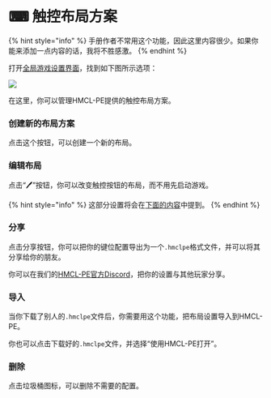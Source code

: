 # ⌨ 触控布局方案

{% hint style="info" %}
手册作者不常用这个功能，因此这里内容很少。如果你能来添加一点内容的话，我将不胜感激。
{% endhint %}

打开[全局游戏设置界面](./)，找到如下图所示选项：

![](../../.gitbook/assets/Screenshot\_2022-08-14-15-46-09-16\_d17cc25ab2657fb.jpg)

在这里，你可以管理HMCL-PE提供的触控布局方案。

### 创建新的布局方案

点击这个按钮，可以创建一个新的布局。

### 编辑布局

点击“🖊”按钮，你可以改变触控按钮的布局，而不用先启动游戏。

{% hint style="info" %}
这部分设置将会在[下面的内容](../../time-to-play/hmcl-pe-control-layout-pattern/)中提到。
{% endhint %}

### 分享

点击分享按钮，你可以把你的键位配置导出为一个`.hmclpe`格式文件，并可以将其分享给你的朋友。

你可以在我们的[HMCL-PE官方Discord](https://discord.com/invite/c79XjKHy4S)，把你的设置与其他玩家分享。

### 导入

当你下载了别人的`.hmclpe`文件后，你需要用这个功能，把布局设置导入到HMCL-PE。

你也可以点击下载好的`.hmclpe`文件，并选择“使用HMCL-PE打开”。

### 删除

点击垃圾桶图标，可以删除不需要的配置。
